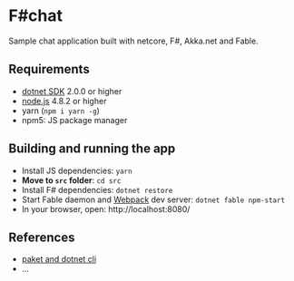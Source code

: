 # F#chat

Sample chat application built with netcore, F#, Akka.net and Fable.

## Requirements

* [dotnet SDK](https://www.microsoft.com/net/download/core) 2.0.0 or higher
* [node.js](https://nodejs.org) 4.8.2 or higher
* yarn (`npm i yarn -g`)
* npm5: JS package manager


## Building and running the app

* Install JS dependencies: `yarn`
* **Move to `src` folder**: `cd src`
* Install F# dependencies: `dotnet restore`
* Start Fable daemon and [Webpack](https://webpack.js.org/) dev server: `dotnet fable npm-start`
* In your browser, open: http://localhost:8080/

## References

* [paket and dotnet cli](https://fsprojects.github.io/Paket/paket-and-dotnet-cli.html)
* ...
